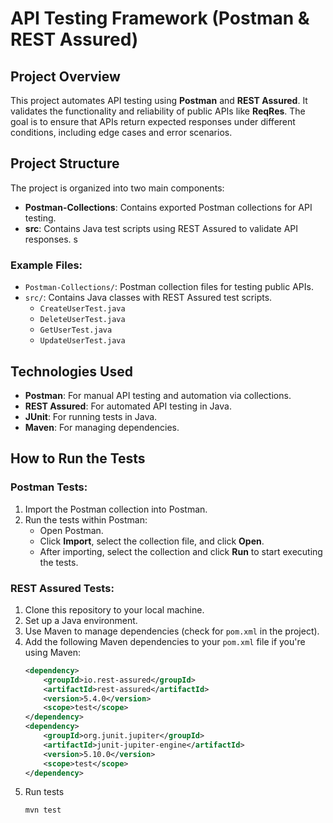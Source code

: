 # API Testing Framework (Postman & REST Assured)

## Project Overview
This project automates API testing using **Postman** and **REST Assured**. It validates the functionality and reliability of public APIs like **ReqRes**. The goal is to ensure that APIs return expected responses under different conditions, including edge cases and error scenarios.

## Project Structure
The project is organized into two main components:
- **Postman-Collections**: Contains exported Postman collections for API testing.
- **src**: Contains Java test scripts using REST Assured to validate API responses.
s
### Example Files:
- `Postman-Collections/`: Postman collection files for testing public APIs.
- `src/`: Contains Java classes with REST Assured test scripts.
    - `CreateUserTest.java`
    - `DeleteUserTest.java`
    - `GetUserTest.java`
    - `UpdateUserTest.java`

## Technologies Used
- **Postman**: For manual API testing and automation via collections.
- **REST Assured**: For automated API testing in Java.
- **JUnit**: For running tests in Java.
- **Maven**: For managing dependencies.

## How to Run the Tests

### Postman Tests:
1. Import the Postman collection into Postman.
2. Run the tests within Postman:
   - Open Postman.
   - Click **Import**, select the collection file, and click **Open**.
   - After importing, select the collection and click **Run** to start executing the tests.

### REST Assured Tests:
1. Clone this repository to your local machine.
2. Set up a Java environment.
3. Use Maven to manage dependencies (check for `pom.xml` in the project).
4. Add the following Maven dependencies to your `pom.xml` file if you're using Maven:
   ```xml
   <dependency>
       <groupId>io.rest-assured</groupId>
       <artifactId>rest-assured</artifactId>
       <version>5.4.0</version>
       <scope>test</scope>
   </dependency>
   <dependency>
       <groupId>org.junit.jupiter</groupId>
       <artifactId>junit-jupiter-engine</artifactId>
       <version>5.10.0</version>
       <scope>test</scope>
   </dependency>
5. Run tests
   ```
   mvn test
